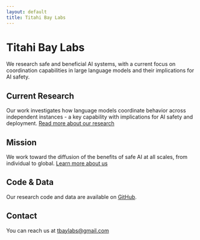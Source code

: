 ```yaml
---
layout: default
title: Titahi Bay Labs
---
```


# Titahi Bay Labs

We research safe and beneficial AI systems, with a current focus on coordination capabilities in large language models and their implications for AI safety.

## Current Research

Our work investigates how language models coordinate behavior across independent instances - a key capability with implications for AI safety and deployment. [Read more about our research](/research)

## Mission

We work toward the diffusion of the benefits of safe AI at all scales, from individual to global. [Learn more about us](/about)

## Code & Data

Our research code and data are available on [GitHub](https://github.com/tbaylabs).

## Contact

You can reach us at tbaylabs@gmail.com